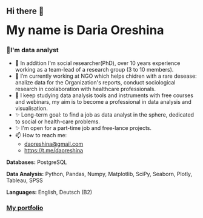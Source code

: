 ## Hi there 👋
<font size = 6><b> My name is Daria Oreshina </b> </font>

### 🙋I'm data analyst 

- 🌱 In addition I'm social researcher(PhD), over 10 years experience working as a team-lead of a research group (3 to 10 members).
- 🔭 I’m currently working at NGO which helps chidren with a rare desease: analize data for the Organization's reports, conduct sociological research in coolaboration with healthcare professionals. 
- 🌱 I keep studying data analysis tools and instruments with free courses and webinars, my aim is to become a professional in data analysis and visualisation.
- ✨ Long-term goal: to find a job as data analyst in the sphere, dedicated to social or health-care problems. 
- ✨ I'm open for a part-time job and free-lance projects. 
- 📫 How to reach me: 
   - daoreshina@gmail.com
   - https://t.me/daoreshina
<p> </p>
<b>Databases:</b> PostgreSQL
<p> </p>
<b>Data Analysis:</b> Python, Pandas, Numpy, Matplotlib, SciPy, Seaborn, Plotly, Tableau, SPSS
<p></p>
<b>Languages:</b> English, Deutsch (B2)

### [My portfolio](https://github.com/daoreshina/DA-portfolio)
